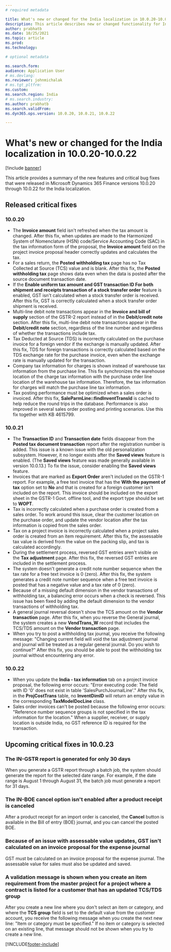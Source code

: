 ```yaml
---
# required metadata

title: What's new or changed for the India localization in 10.0.20-10.0.22
description: This article describes new or changed functionality for India localization features in Microsoft Dynamics 365 Finance versions 10.0.20 through 10.0.22.
author: prabhatb
ms.date: 10/25/2021
ms.topic: article
ms.prod: 
ms.technology: 

# optional metadata

ms.search.form: 
audience: Application User
# ms.devlang: 
ms.reviewer: johnmichalak
# ms.tgt_pltfrm: 
ms.custom: 
ms.search.region: India
# ms.search.industry: 
ms.author: prabhatb
ms.search.validFrom: 
ms.dyn365.ops.version: 10.0.20, 10.0.21, 10.0.22

---
```


# What's new or changed for the India localization in 10.0.20-10.0.22

[!include [banner](../../includes/banner.md)]

This article provides a summary of the new features and critical bug fixes that were released in Microsoft Dynamics 365 Finance versions 10.0.20 through 10.0.22 for the India localization.

## Released critical fixes

### 10.0.20

- The **Invoice amount** field isn't refreshed when the tax amount is changed. After this fix, when updates are made to the Harmonized System of Nomenclature (HSN) code/Service Accounting Code (SAC) in the tax information form of the proposal, the **Invoice amount** field on the project invoice proposal header correctly updates and calculates the tax.
- For a sales return, the **Posted withholding tax** page has no Tax Collected at Source (TCS) value and is blank. After this fix, the **Posted withholding tax** page shows data even when the data is posted after the source document transaction date.
- If the **Enable uniform tax amount and GST transaction ID For both shipment and receipts transaction of a stock transfer order** feature is enabled, GST isn't calculated when a stock transfer order is received. After this fix, GST is correctly calculated when a stock transfer order shipment is received.
- Multi-line debit note transactions appear in the **Invoice and bill of supply** section of the GSTR-2 report instead of in the **Debit/credit note** section. After this fix, multi-line debit note transactions appear in the **Debit/credit note** section, regardless of the line number and regardless of whether the transactions include tax.
- Tax Deducted at Source (TDS) is incorrectly calculated on the purchase invoice for a foreign vendor if the exchange is manually updated. After this fix, TDS for foreign transactions is correctly calculated based on the TDS exchange rate for the purchase invoice, even when the exchange rate is manually updated for the transaction.
- Company tax information for charges is shown instead of warehouse tax information from the purchase line. This fix synchronizes the warehouse location of the charge tax information with the purchase order line location of the warehouse tax information. Therefore, the tax information for charges will match the purchase line tax information.
- Tax posting performance must be optimized when a sales order is invoiced. After this fix, **SaleParmLine::findInventTransId** is cached to help reduce the round trips in the database. Performance is also improved in several sales order posting and printing scenarios. Use this fix together with KB 4615799.

### 10.0.21

- The **Transaction ID** and **Transaction date** fields disappear from the **Posted tax document transaction** report after the registration number is added. This issue is a known issue with the old personalization subsystem. However, it no longer exists after the **Saved views** feature is enabled. (The **Saved views** feature was made generally available in version 10.0.13.) To fix the issue, consider enabling the **Saved views** feature.
- Invoices that are marked as **Export Order** aren't included on the GSTR-1 report. For example, a free text invoice that has the **With the payment of tax** option set to **No** and that is created for a foreign customer isn't included on the report. This invoice should be included on the export sheet in the GSTR-1 Govt. offline tool, and the export type should be set to **WOPT**.
- Tax is incorrectly calculated when a purchase order is created from a sales order. To work around this issue, clear the customer location on the purchase order, and update the vendor location after the tax information is copied from the sales order.
- Tax on a project invoice is incorrectly calculated when a project sales order is created from an item requirement. After this fix, the assessable tax value is derived from the value on the packing slip, and tax is calculated accordingly.
- During the settlement process, reversed GST entries aren't visible on the **Tax adjustment** page. After this fix, the reversed GST entries are included in the settlement process.
- The system doesn't generate a credit note number sequence when the tax rate for a free text invoice is 0 (zero). After this fix, the system generates a credit note number sequence when a free text invoice is posted that has a negative value and a tax rate of 0 (zero).
- Because of a missing default dimension in the vendor transactions of withholding tax, a balancing error occurs when a check is reversed. This issue has been fixed by adding the default dimension to the vendor transactions of withholding tax.
- A general journal reversal doesn't show the TCS amount on the **Vendor transaction** page. After this fix, when you reverse the General journal, the system creates a new **VendTrans_W** record that includes the TCS/TDS amount on the **Vendor transaction** page.
- When you try to post a withholding tax journal, you receive the following message: "Changing current field will void the tax adjustment journal and journal will be treated as a regular general journal. Do you wish to continue?" After this fix, you should be able to post the withholding tax journal without encountering any error.

### 10.0.22

- When you update the **India - tax information** tab on a project invoice proposal, the following error occurs: "Error executing code: The field with ID '0' does not exist in table 'SalesPurchJournalLine'." After this fix, in the **ProjCostTrans** table, no **InventDimID** will return an empty value in the corresponding **TaxModelDocLine** class.
- Sales order invoices can't be posted because the following error occurs: "Reference number sequence groups is not specified in the tax information for the location." When a supplier, receiver, or supply location is outside India, no GST reference ID is required for the transaction.

## Upcoming critical fixes in 10.0.23

### The IN-GSTR report is generated for only 30 days

When you generate a GSTR report through a batch job, the system should generate the report for the selected date range. For example, if the date range is August 1 through August 31, the batch job must generate a report for 31 days.

### The IN-BOE cancel option isn't enabled after a product receipt is canceled

After a product receipt for an import order is canceled, the **Cancel** button is available in the Bill of entry (BOE) journal, and you can cancel the posted BOE.

### Because of an issue with assessable value updates, GST isn't calculated on an invoice proposal for the expense journal 

GST must be calculated on an invoice proposal for the expense journal. The assessable value for sales must also be updated and saved.

### A validation message is shown when you create an item requirement from the master project for a project where a contract is listed for a customer that has an updated TCS/TDS group

After you create a new line where you don't select an item or category, and where the **TCS group** field is set to the default value from the customer account, you receive the following message when you create the next new line: "Item or category must be specified." If no item or category is selected on an existing line, that message should not be shown when you try to create a new line.

[!INCLUDE[footer-include](../../../includes/footer-banner.md)]
